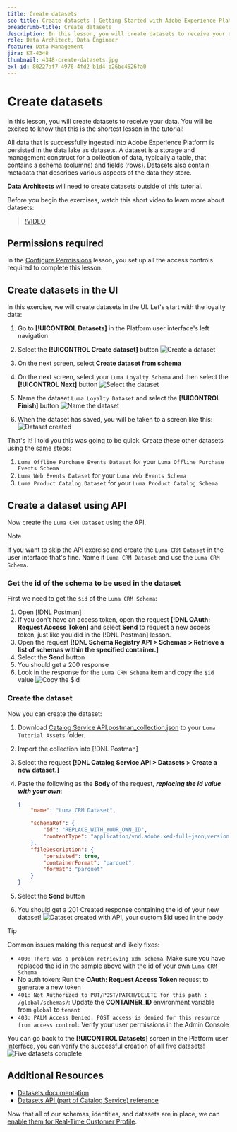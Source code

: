 ```yaml
---
title: Create datasets
seo-title: Create datasets | Getting Started with Adobe Experience Platform for Data Architects and Data Engineers
breadcrumb-title: Create datasets
description: In this lesson, you will create datasets to receive your data.
role: Data Architect, Data Engineer
feature: Data Management
jira: KT-4348
thumbnail: 4348-create-datasets.jpg
exl-id: 80227af7-4976-4fd2-b1d4-b26bc4626fa0
---
```

# Create datasets

<!--15min-->

In this lesson, you will create datasets to receive your data. You will be excited to know that this is the shortest lesson in the tutorial!

All data that is successfully ingested into Adobe Experience Platform is persisted in the data lake as datasets. A dataset is a storage and management construct for a collection of data, typically a table, that contains a schema (columns) and fields (rows). Datasets also contain metadata that describes various aspects of the data they store.

**Data Architects** will need to create datasets outside of this tutorial.

Before you begin the exercises, watch this short video to learn more about datasets:
>[!VIDEO](https://video.tv.adobe.com/v/27269?learn=on&enablevpops)

## Permissions required

In the [Configure Permissions](configure-permissions.md) lesson, you set up all the access controls required to complete this lesson.

<!--
* Permission items **[!UICONTROL Data Management]** > **[!UICONTROL View Datasets]** and **[!UICONTROL Manage Datasets]**
* Permission item **[!UICONTROL Sandboxes]** > `Luma Tutorial`
* User-role access to the `Luma Tutorial Platform` product profile
* Developer-role access to the `Luma Tutorial Platform` product profile (for API)
-->

## Create datasets in the UI

In this exercise, we will create datasets in the UI. Let's start with the loyalty data:

1. Go to **[!UICONTROL Datasets]** in the Platform user interface's left navigation
1. Select the **[!UICONTROL Create dataset]** button
    ![Create a dataset](assets/datasets-createDataset.png)

1. On the next screen, select **Create dataset from schema** 
1. On the next screen, select your `Luma Loyalty Schema` and then select the **[!UICONTROL Next]** button
    ![Select the dataset](assets/datasets-selectSchema.png)

1. Name the dataset `Luma Loyalty Dataset` and select the **[!UICONTROL Finish]** button
    ![Name the dataset](assets/datasets-nameDataset.png)
1. When the dataset has saved, you will be taken to a screen like this:
    ![Dataset created](assets/datasets-created.png)

That's it! I told you this was going to be quick. Create these other datasets using the same steps:

1. `Luma Offline Purchase Events Dataset` for your `Luma Offline Purchase Events Schema`
1. `Luma Web Events Dataset` for your `Luma Web Events Schema`
1. `Luma Product Catalog Dataset` for your `Luma Product Catalog Schema`


## Create a dataset using API

Now create the `Luma CRM Dataset` using the API. 

>[!NOTE]
>
>If you want to skip the API exercise and create the `Luma CRM Dataset` in the user interface that's fine. Name it `Luma CRM Dataset` and use the `Luma CRM Schema`.

### Get the id of the schema to be used in the dataset

First we need to get the `$id` of the `Luma CRM Schema`:

1. Open [!DNL Postman]
1. If you don't have an access token, open the request **[!DNL OAuth: Request Access Token]** and select **Send** to request a new access token, just like you did in the [!DNL Postman] lesson.
1. Open the request **[!DNL Schema Registry API > Schemas > Retrieve a list of schemas within the specified container.]**
1. Select the **Send** button
1. You should get a 200 response
1. Look in the response for the `Luma CRM Schema` item and copy the `$id` value
 ![Copy the $id](assets/dataset-crm-getSchemaId.png) 

### Create the dataset

Now you can create the dataset:

1. Download [Catalog Service API.postman_collection.json](https://raw.githubusercontent.com/adobe/experience-platform-postman-samples/master/apis/experience-platform/Catalog%20Service%20API.postman_collection.json) to your `Luma Tutorial Assets` folder.
1. Import the collection into [!DNL Postman]
1. Select the request **[!DNL Catalog Service API > Datasets > Create a new dataset.]**
1. Paste the following as the **Body** of the request, ***replacing the id value with your own***:

    ```json
    {
        "name": "Luma CRM Dataset",

        "schemaRef": {
            "id": "REPLACE_WITH_YOUR_OWN_ID",
            "contentType": "application/vnd.adobe.xed-full+json;version=1"
        },
        "fileDescription": {
            "persisted": true,
            "containerFormat": "parquet",
            "format": "parquet"
        }
    }
    ```

1. Select the **Send** button
1. You should get a 201 Created response containing the id of your new dataset!
    ![Dataset created with API, your custom $id used in the body](assets/datasets-crm-created.png) 
   
>[!TIP]
>
> Common issues making this request and likely fixes:
>
> * `400: There was a problem retrieving xdm schema`. Make sure you have replaced the id in the sample above with the id of your own `Luma CRM Schema`
> * No auth token: Run the **OAuth: Request Access Token** request to generate a new token
> * `401: Not Authorized to PUT/POST/PATCH/DELETE for this path : /global/schemas/`: Update the **CONTAINER_ID** environment variable from `global` to `tenant`
> * `403: PALM Access Denied. POST access is denied for this resource from access control`: Verify your user permissions in the Admin Console


You can go back to the **[!UICONTROL Datasets]** screen in the Platform user interface, you can verify the successful creation of all five datasets!
![Five datasets complete](assets/datasets-allComplete.png) 


## Additional Resources

* [Datasets documentation](https://experienceleague.adobe.com/docs/experience-platform/catalog/datasets/overview.html)
* [Datasets API (part of Catalog Service) reference](https://www.adobe.io/experience-platform-apis/references/catalog/#tag/Datasets)

Now that all of our schemas, identities, and datasets are in place, we can [enable them for Real-Time Customer Profile](enable-profiles.md).
